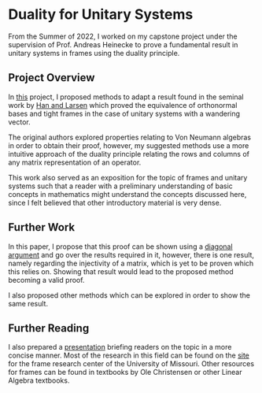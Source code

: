 # Duality for Unitary Systems
From the Summer of 2022, I worked on my capstone project under the supervision of Prof. Andreas Heinecke to prove a fundamental result in unitary systems in frames using the duality principle.

## Project Overview
In [this](/Capstone.pdf) project, I proposed methods to adapt a result found in the seminal work by [Han and Larsen](https://www.math.tamu.edu/~larson/HL-memoir.pdf) which proved the equivalence of orthonormal bases and tight frames in the case of unitary systems with a wandering vector. 

The original authors explored properties relating to Von Neumann algebras in order to obtain their proof, however, my suggested methods use a more intuitive approach of the duality principle relating the rows and columns of any matrix representation of an operator.

This work also served as an exposition for the topic of frames and unitary systems such that a reader with a preliminary understanding of basic concepts in mathematics might understand the concepts discussed here, since I felt believed that other introductory material is very dense.

## Further Work
In this paper, I propose that this proof can be shown using a [diagonal argument](https://www.youtube.com/watch?v=dwNxVpbEVcc&t=1s) and go over the results required in it, however, there is one result, namely regarding the injectivity of a matrix, which is yet to be proven which this relies on. Showing that result would lead to the proposed method becoming a valid proof.

I also proposed other methods which can be explored in order to show the same result.

## Further Reading
I also prepared a [presentation](/CapstonePresentation.pdf) briefing readers on the topic in a more concise manner.
Most of the research in this field can be found on the [site](https://framerc.missouri.edu) for the frame research center of the University of Missouri.
Other resources for frames can be found in textbooks by Ole Christensen or other Linear Algebra textbooks.
